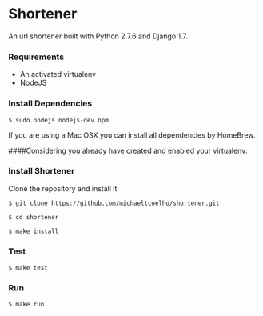 # Shortener

An url shortener built with Python 2.7.6 and Django 1.7.

### Requirements

* An activated virtualenv
* NodeJS

### Install Dependencies

`$ sudo nodejs nodejs-dev npm`

If you are using a Mac OSX you can install all dependencies by HomeBrew.

####Considering you already have created and enabled your virtualenv:

### Install Shortener

Clone the repository and install it

`$ git clone https://github.com/michaeltcoelho/shortener.git`

`$ cd shortener`

`$ make install`

### Test

`$ make test`

### Run

`$ make run`